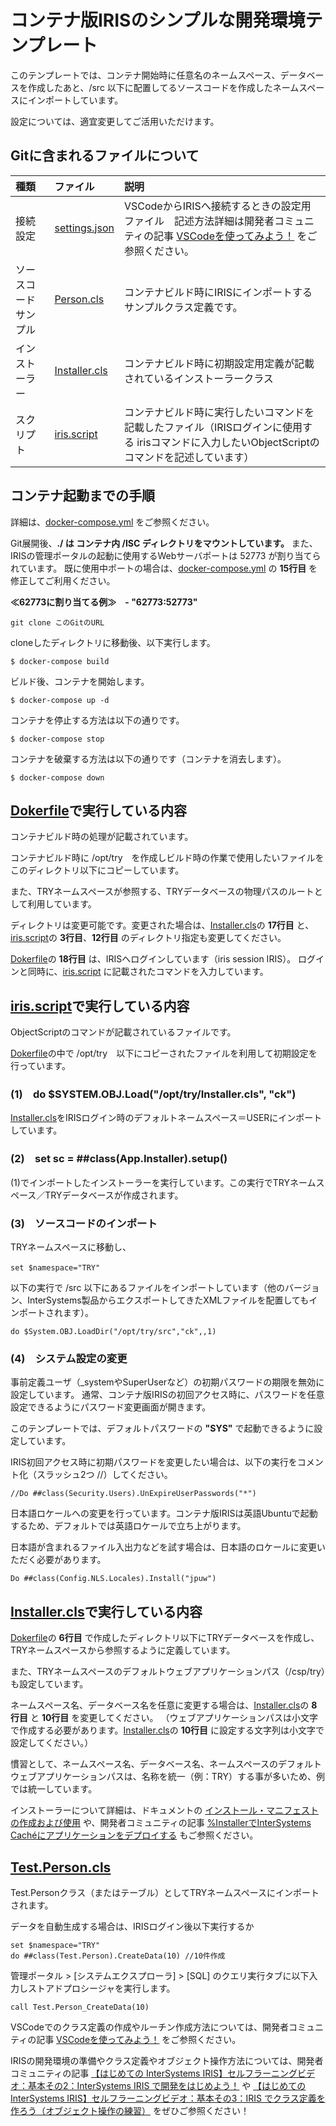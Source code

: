 # コンテナ版IRISのシンプルな開発環境テンプレート
このテンプレートでは、コンテナ開始時に任意名のネームスペース、データベースを作成したあと、/src 以下に配置してるソースコードを作成したネームスペースにインポートしています。

設定については、適宜変更してご活用いただけます。


## Gitに含まれるファイルについて

|種類|ファイル|説明|
|:--|:--|:--|
|接続設定|[settings.json](/.vscode/settings.json)|VSCodeからIRISへ接続するときの設定用ファイル　記述方法詳細は開発者コミュニティの記事 [VSCodeを使ってみよう！](https://jp.community.intersystems.com/node/482976/japanese) をご参照ください。|
|ソースコードサンプル|[Person.cls](/src/Test/Person.cls)|コンテナビルド時にIRISにインポートするサンプルクラス定義です。|
|インストーラー|[Installer.cls](./Installer.cls)|コンテナビルド時に初期設定用定義が記載されているインストーラークラス|
|スクリプト|[iris.script](./iris.script)|コンテナビルド時に実行したいコマンドを記載したファイル（IRISログインに使用する irisコマンドに入力したいObjectScriptのコマンドを記述しています）|



## コンテナ起動までの手順
詳細は、[docker-compose.yml](./docker-compose.yml) をご参照ください。

Git展開後、**./ は コンテナ内 /ISC ディレクトリをマウントしています。**
また、IRISの管理ポータルの起動に使用するWebサーバポートは 52773 が割り当てられています。
既に使用中ポートの場合は、[docker-compose.yml](./docker-compose.yml) の **15行目** を修正してご利用ください。

**≪62773に割り当てる例≫　- "62773:52773"**

```
git clone このGitのURL
```
cloneしたディレクトリに移動後、以下実行します。

```
$ docker-compose build
```
ビルド後、コンテナを開始します。
```
$ docker-compose up -d
```
コンテナを停止する方法は以下の通りです。
```
$ docker-compose stop
```
コンテナを破棄する方法は以下の通りです（コンテナを消去します）。
```
$ docker-compose down
```



## [Dokerfile](./Dockerfile)で実行している内容
コンテナビルド時の処理が記載されています。

コンテナビルド時に /opt/try　を作成しビルド時の作業で使用したいファイルをこのディレクトリ以下にコピーしています。

また、TRYネームスペースが参照する、TRYデータベースの物理パスのルートとして利用しています。

ディレクトリは変更可能です。変更された場合は、[Installer.cls](./Installer.cls)の **17行目** と、[iris.script](./iris.script)の **3行目**、**12行目** のディレクトリ指定も変更してください。

[Dokerfile](./Dockerfile)の **18行目** は、IRISへログインしています（iris session IRIS）。
ログインと同時に、[iris.script](./iris.script) に記載されたコマンドを入力しています。


## [iris.script](./iris.script)で実行している内容
ObjectScriptのコマンドが記載されているファイルです。

[Dokerfile](./Dockerfile)の中で /opt/try　以下にコピーされたファイルを利用して初期設定を行っています。

### (1)　do $SYSTEM.OBJ.Load("/opt/try/Installer.cls", "ck")

[Installer.cls](./Installer.cls)をIRISログイン時のデフォルトネームスペース＝USERにインポートしています。

### (2)　set sc = ##class(App.Installer).setup()

(1)でインポートしたインストーラーを実行しています。この実行でTRYネームスペース／TRYデータベースが作成されます。


### (3)　ソースコードのインポート

TRYネームスペースに移動し、

    set $namespace="TRY"　

以下の実行で /src 以下にあるファイルをインポートしています（他のバージョン、InterSystems製品からエクスポートしてきたXMLファイルを配置してもインポートされます）。

    do $System.OBJ.LoadDir("/opt/try/src","ck",,1)



### (4)　システム設定の変更
事前定義ユーザ（_systemやSuperUserなど）の初期パスワードの期限を無効に設定しています。
通常、コンテナ版IRISの初回アクセス時に、パスワードを任意設定できるようにパスワード変更画面が開きます。

このテンプレートでは、デフォルトパスワードの **"SYS"** で起動できるように設定しています。

IRIS初回アクセス時に初期パスワードを変更したい場合は、以下の実行をコメント化（スラッシュ2つ //）してください。
 
    //Do ##class(Security.Users).UnExpireUserPasswords("*")

日本語ロケールへの変更を行っています。コンテナ版IRISは英語Ubuntuで起動するため、デフォルトでは英語ロケールで立ち上がります。

日本語が含まれるファイル入出力などを試す場合は、日本語のロケールに変更いただく必要があります。

    Do ##class(Config.NLS.Locales).Install("jpuw")



## [Installer.cls](./Installer.cls)で実行している内容

[Dokerfile](./Dockerfile)の **6行目** で作成したディレクトリ以下にTRYデータベースを作成し、TRYネームスペースから参照するように定義しています。

また、TRYネームスペースのデフォルトウェブアプリケーションパス（/csp/try）も設定しています。

ネームスペース名、データベース名を任意に変更する場合は、[Installer.cls](./Installer.cls)の **8行目** と **10行目** を変更してください。
（ウェブアプリケーションパスは小文字で作成する必要があります。[Installer.cls](./Installer.cls)の **10行目** に設定する文字列は小文字で設定してください。）

慣習として、ネームスペース名、データベース名、ネームスペースのデフォルトウェブアプリケーションパスは、名称を統一（例：TRY）する事が多いため、例では統一しています。

インストーラーについて詳細は、ドキュメントの [インストール・マニフェストの作成および使用](https://docs.intersystems.com/irislatestj/csp/docbook/DocBook.UI.Page.cls?KEY=GCI_manifest) や、開発者コミュニティの記事 [%InstallerでInterSystems Cachéにアプリケーションをデプロイする](https://jp.community.intersystems.com/node/478966/japanese) もご参照ください。


## [Test.Person.cls](/src/Test/Person.cls)
Test.Personクラス（またはテーブル）としてTRYネームスペースにインポートされます。

データを自動生成する場合は、IRISログイン後以下実行するか
```
set $namespace="TRY"
do ##class(Test.Person).CreateData(10) //10件作成
```
管理ポータル > [システムエクスプローラ] > [SQL] のクエリ実行タブに以下入力しストアドプロシージャを実行します。
```
call Test.Person_CreateData(10)
```
VSCodeでのクラス定義の作成やルーチン作成方法については、開発者コミュニティの記事 [VSCodeを使ってみよう！](https://jp.community.intersystems.com/node/482976/japanese) をご参照ください。

IRISの開発環境の準備やクラス定義やオブジェクト操作方法については、開発者コミュニティの記事 [【はじめての InterSystems IRIS】セルフラーニングビデオ：基本その2：InterSystems IRIS で開発をはじめよう！](https://jp.community.intersystems.com/node/478601/japanese) や [【はじめての InterSystems IRIS】セルフラーニングビデオ：基本その3：IRIS でクラス定義を作ろう（オブジェクト操作の練習）](https://jp.community.intersystems.com/node/478606/japanese) をぜひご参照ください！